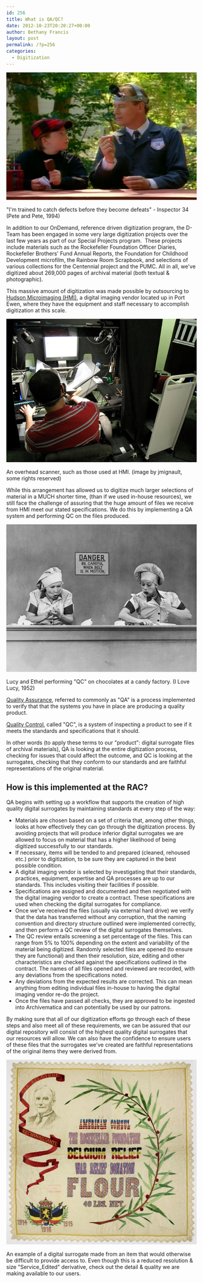 ```yaml
---
id: 256
title: What is QA/QC?
date: 2012-10-23T20:20:27+00:00
author: Bethany Francis
layout: post
permalink: /?p=256
categories:
  - Digitization
---
```

!["I'm trained to catch defects before they become defeats" - Inspector 34 (Pete and Pete, 1994)](/wp-content/uploads/2012/10/Inspector342.jpg)

  <p class="wp-caption-text">
    "I'm trained to catch defects before they become defeats" - Inspector 34 (Pete and Pete, 1994)
  </p>

In addition to our OnDemand, reference driven digitization program, the D-Team has been engaged in some very large digitization projects over the last few years as part of our Special Projects program.  These projects include materials such as the Rockefeller Foundation Officer Diaries, Rockefeller Brothers' Fund Annual Reports, the Foundation for Childhood Development microfilm, the Rainbow Room Scrapbook, and selections of various collections for the Centennial project and the PUMC. All in all, we've digitized about 269,000 pages of archival material (both textual & photographic).<!--more-->

This massive amount of digitization was made possible by outsourcing to [Hudson Microimaging (HMI)](http://www.hudsonmicroimaging.com/), a digital imaging vendor located up in Port Ewen, where they have the equipment and staff necessary to accomplish digitization at this scale.

![An overhead scanner, such as those used at HMI. (image by jmignault, some rights reserved)](/wp-content/uploads/2012/10/overheadscanning2.jpg)

  <p class="wp-caption-text">
    An overhead scanner, such as those used at HMI. (image by jmignault, some rights reserved)
  </p>

While this arrangement has allowed us to digitize much larger selections of material in a MUCH shorter time, (than if we used in-house resources), we still face the challenge of assuring that the huge amount of files we receive from HMI meet our stated specifications. We do this by implementing a QA system and performing QC on the files produced.

![Lucy and Ethel performing "QC" on chocolates at a candy factory. (I Love Lucy, 1952)](/wp-content/uploads/2012/10/I-Love-Lucy-Chocolate-Factory-scene3.jpg)

  <p class="wp-caption-text">
    Lucy and Ethel performing "QC" on chocolates at a candy factory. (I Love Lucy, 1952)
  </p>

[Quality Assurance](http://en.wikipedia.org/wiki/Quality_assurance), referred to commonly as "QA" is a process implemented to verify that that the systems you have in place are producing a quality product.

[Quality Control](http://en.wikipedia.org/wiki/Quality_control), called "QC", is a system of inspecting a product to see if it meets the standards and specifications that it should.

In other words (to apply these terms to our "product": digital surrogate files of archival materials), QA is looking at the entire digitization process, checking for issues that could affect the outcome, and QC is looking at the surrogates, checking that they conform to our standards and are faithful representations of the original material.

## How is this implemented at the RAC?

QA begins with setting up a workflow that supports the creation of high quality digital surrogates by maintaining standards at every step of the way:

* Materials are chosen based on a set of criteria that, among other things, looks at how effectively they can go through the digitization process. By avoiding projects that will produce inferior digital surrogates we are allowed to focus on material that has a higher likelihood of being digitized successfully to our standards.
* If necessary, items will be tended to and prepared (cleaned, rehoused etc.) prior to digitization, to be sure they are captured in the best possible condition.
* A digital imaging vendor is selected by investigating that their standards, practices, equipment, expertise and QA processes are up to our standards. This includes visiting their facilities if possible.
* Specifications are assigned and documented and then negotiated with the digital imaging vendor to create a contract. These specifications are used when checking the digital surrogates for compliance.
* Once we've received the files (usually via external hard drive) we verify that the data has transferred without any corruption, that the naming convention and directory structure outlined were implemented correctly, and then perform a QC review of the digital surrogates themselves.
* The QC review entails screening a set percentage of the files. This can range from 5% to 100% depending on the extent and variability of the material being digitized. Randomly selected files are opened (to ensure they are functional) and then their resolution, size, editing and other characteristics are checked against the specifications outlined in the contract. The names of all files opened and reviewed are recorded, with any deviations from the specifications noted.
* Any deviations from the expected results are corrected. This can mean anything from editing individual files in-house to having the digital imaging vendor re-do the project.
* Once the files have passed all checks, they are approved to be ingested into Archivematica and can potentially be used by our patrons.

By making sure that all of our digitization efforts go through each of these steps and also meet all of these requirements, we can be assured that our digital repository will consist of the highest quality digital surrogates that our resources will allow. We can also have the confidence to ensure users of these files that the surrogates we've created are faithful representations of the original items they were derived from.

![Belgian War Relief Effort Flour Sack](/wp-content/uploads/2012/10/copy-500655_se.jpg)

  <p class="wp-caption-text">
    An example of a digital surrogate made from an item that would otherwise be difficult to provide access to. Even though this is a reduced resolution & size "Service_Edited" derivative, check out the detail & quality we are making available to our users.
  </p>
